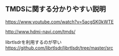 ## TMDSに関する分かりやすい説明

https://www.youtube.com/watch?v=5acgSK0kWTE

http://www.hdmi-navi.com/tmds/


librtlsdrを利用するのが早い
https://github.com/librtlsdr/librtlsdr/tree/master/src
